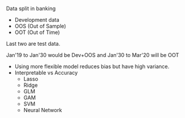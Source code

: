 Data split in banking
- Development data
- OOS (Out of Sample)
- OOT (Out of Time)

Last two are test data.

Jan'19 to Jan'30 would be Dev+OOS and Jan'30 to Mar'20 will be OOT

- Using more flexible model reduces bias but have high variance.
- Interpretable vs Accuracy
	- Lasso
	- Ridge
	- GLM
	- GAM
	- SVM
	- Neural Network
